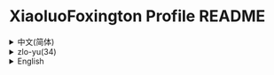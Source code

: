 # XiaoluoFoxington Profile README

<details>

<summary>中文(简体)</summary>

## 介绍

初中生，只会前端。中间忘了，后面忘了，我才懒得写这个破介绍呢。

## 仓库

### [FCL.website.mdui](https://github.com/XiaoluoFoxington/FCL.website.mdui)

我为 [《Fold Craft Launcher》](https://github.com/FCL-Team/FoldCraftLauncher) 制作的下载站。可以在这里下载到最新发行版。

### [dsy-xiaoluo.github.io](https://github.com/XiaoluoFoxington/dsy-xiaoluo.github.io)

我的傻逼个人小网站，已经停更了，是一大坨屎山，还不是因为模仿了 Windows Vista Aero，还原度不高，随便看看就行了。我正在写一个新的网站，样式什么都不仿，但也不要期待，因为我懒。

### [HOMO14.website](https://github.com/XiaoluoFoxington/HOMO14.website)

“HOMO14”是我在 B 站制作的架空电视台系列视频，这是这个架空电视台的网站。由于我的 10 年高龄笔记本已经坏了，这个系列也停更了。不过这个网站的样式是我自己写的，没有仿照任何东西，我的新个人网站也计划使用这个样式。

## 联系

真的有人会联系我吗（（（

- [B 站：`1561166904`](https://space.bilibili.com/1561166904)

- [QQ：`2046665121`](https://qm.qq.com/q/7FcjsxM6zK)

</details>

<details>

<summary>zlo-yu(34)</summary>

## zjx'uk

diu'vs'uf, vvizhvrqm-dr. dvs'jmzwh le, zhb'mmzwh le, vworcl lj-de xxzve'ge'po jmzjx ne.

## dchzku

### [FCL.website.mdui](https://github.com/XiaoluoFoxington/FCL.website.mdui)

vwozwz [《Fold Craft Launcher》](https://github.com/FCL-Team/FoldCraftLauncher) zvi'zo-dezxw zlzvj. rke yizzl've lizxw zlzdk'zv-xn bj.

### [dsy-xiaoluo.github.io](https://github.com/XiaoluoFoxington/dsy-xiaoluo.github.io)

vwo-de ua-bizgerrf xc'whzvj, vyi-jyrty-gg le, zuiryizdarto ui'uj, rhl'buzui-ynzwzrmo fh-le Windows Vista Aero, rhr'yrzdu'bu-gk, rsvzbm'kj'kj'jqrxy le. vwozvg'zl xxryizge-xn'de whzvj, zyh'ui uf-me yezbu fh, zdj'yerbuzyk-qizdl, dynzwz wo'lj.

### [HOMO14.website](https://github.com/XiaoluoFoxington/HOMO14.website)

"HOMO14"zui wozzl Bilibili zvi'zo-dezjw-kszdm'uirtlzxi'lx'uirpy, zve'ui've'ge'jw-kszdm'uirtl-de whzvj. ryb'yu wo-de 10 rnm-gkrlm bizji bf'yi-jyzht le, zve'ge'xi'lx yerty-gg le. rbuzgo've'ge whzvj-dezyh'ui'ui wozzi ji'xx-de, rmz yb'fhzvk'rfrhr-ds xi, vwo-de'xnzgerrf whzvj yezji'hw uizys've'ge'yh'ui.

## rlmzxi

dvf de'ybrrfzhvrlmzxi wo-ma(((

- [Bilibili：`1561166904`](https://space.bilibili.com/1561166904)

- [QQ：`2046665121`](https://qm.qq.com/q/7FcjsxM6zK)

</details>

<details>

<summary>English</summary>

## Introduction

A junior high student who only knows front-end. Forgot the middle part, forgot the ending part. Can't be bothered to write this stupid intro.

## Repositories

### [FCL.website.mdui](https://github.com/XiaoluoFoxington/FCL.website.mdui)

A download site I created for [《Fold Craft Launcher》](https://github.com/FCL-Team/FoldCraftLauncher). Get the latest releases here.

### [dsy-xiaoluo.github.io](https://github.com/XiaoluoFoxington/dsy-xiaoluo.github.io)

My dumb personal website (discontinued). It's a pile of spaghetti code with half-assed Windows Vista Aero imitation. Don't look too closely. Working on a new site with original styling - but don't get excited, I'm lazy.

### [HOMO14.website](https://github.com/XiaoluoFoxington/HOMO14.website)

Website for "HOMO14" - my fictional TV station series on Bilibili. Discontinued after my decade-old laptop died. The styling here is original, and will be reused for my new personal site.

## Contact

Would anyone actually contact me?

- [Bilibili: `1561166904`](https://space.bilibili.com/1561166904)

- [QQ: `2046665121`](https://qm.qq.com/q/7FcjsxM6zK)

</details>
